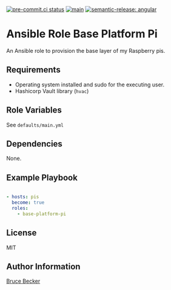 [![pre-commit.ci status](https://results.pre-commit.ci/badge/github/brucellino/ansible-role-base-platform-pi/main.svg)](https://results.pre-commit.ci/latest/github/brucellino/ansible-role-base-platform-pi/main) [![main](https://github.com/brucellino/ansible-role-base-platform-pi/actions/workflows/release.yml/badge.svg)](https://github.com/brucellino/ansible-role-base-platform-pi/actions/workflows/main.yml) [![semantic-release: angular](https://img.shields.io/badge/semantic--release-conventional-e10079?logo=semantic-release)](https://github.com/semantic-release/semantic-release)

# Ansible Role Base Platform Pi

An Ansible role to provision the base layer of my Raspberry pis.

## Requirements

- Operating system installed and sudo for the executing user.
- Hashicorp Vault library (`hvac`)

## Role Variables

See `defaults/main.yml`

## Dependencies

None.

## Example Playbook

```yaml

- hosts: pis
  become: true
  roles:
    - base-platform-pi
```

## License

MIT

## Author Information

<a href="https://brucellino.github.io">Bruce Becker</a>
